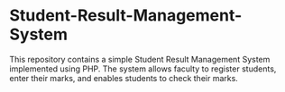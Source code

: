 # Student-Result-Management-System
This repository contains a simple Student Result Management System implemented using PHP. The system allows faculty to register students, enter their marks, and enables students to check their marks.

